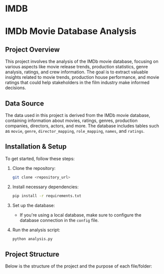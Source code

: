 # IMDB

# IMDb Movie Database Analysis

## Project Overview
This project involves the analysis of the IMDb movie database, focusing on various aspects like movie release trends, production statistics, genre analysis, ratings, and crew information. The goal is to extract valuable insights related to movie trends, production house performance, and movie ratings that could help stakeholders in the film industry make informed decisions.

## Data Source
The data used in this project is derived from the IMDb movie database, containing information about movies, ratings, genres, production companies, directors, actors, and more. The database includes tables such as `movie`, `genre`, `director_mapping`, `role_mapping`, `names`, and `ratings`.

## Installation & Setup
To get started, follow these steps:

1. Clone the repository:
    ```bash
    git clone <repository_url>
    ```

2. Install necessary dependencies:
    ```bash
    pip install -r requirements.txt
    ```

3. Set up the database:
    - If you're using a local database, make sure to configure the database connection in the `config` file.

4. Run the analysis script:
    ```bash
    python analysis.py
    ```

## Project Structure
Below is the structure of the project and the purpose of each file/folder:
